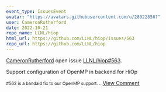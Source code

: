 ```yaml
---
event_type: IssuesEvent
avatar: "https://avatars.githubusercontent.com/u/28022856?"
user: CameronRutherford
date: 2022-10-21
repo_name: LLNL/hiop
html_url: https://github.com/LLNL/hiop/issues/563
repo_url: https://github.com/LLNL/hiop
---
```


<a href='https://github.com/CameronRutherford' target='_blank'>CameronRutherford</a> open issue <a href='https://github.com/LLNL/hiop/issues/563' target='_blank'>LLNL/hiop#563</a>.

<p>Support configuration of OpenMP in backend for HiOp</p><small>#562 is a bandaid fix to our OpenMP support....</small><a href='https://github.com/LLNL/hiop/issues/563' target='_blank'>View Comment</a>